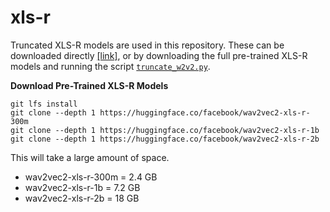 # xls-r

Truncated XLS-R models are used in this repository. These can be downloaded directly
[[link]](/xls_r_sqa/models/xls-r-trunc/README.md), or by downloading the full pre-trained XLS-R
models and running the script [`truncate_w2v2.py`](/truncate_w2v2.py).


 **Download Pre-Trained XLS-R Models**

```
git lfs install
git clone --depth 1 https://huggingface.co/facebook/wav2vec2-xls-r-300m
git clone --depth 1 https://huggingface.co/facebook/wav2vec2-xls-r-1b
git clone --depth 1 https://huggingface.co/facebook/wav2vec2-xls-r-2b
```

This will take a large amount of space.
- wav2vec2-xls-r-300m = 2.4 GB
- wav2vec2-xls-r-1b = 7.2 GB
- wav2vec2-xls-r-2b = 18 GB
